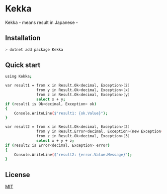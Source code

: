 # Kekka

Kekka - means result in Japanese - 

## Installation

```sh
> dotnet add package Kekka
```

## Quick start

```sh
using Kekka;

var result1 = from x in Result.Ok<decimal, Exception>(2)
              from y in Result.Ok<decimal, Exception>(x)
              from z in Result.Ok<decimal, Exception>(y)
              select x + y;
if (result1 is Ok<decimal, Exception> ok)
{
    Console.WriteLine($"result1: {ok.Value}");
}

var result2 = from x in Result.Ok<decimal, Exception>(2)
              from y in Result.Error<decimal, Exception>(new Exception("Error!!"))
              from z in Result.Ok<decimal, Exception>(3)
              select x + y + z;
if (result2 is Error<decimal, Exception> error)
{
    Console.WriteLine($"result2: {error.Value.Message}");
}
```

## License

[MIT](https://opensource.org/license/MIT)

